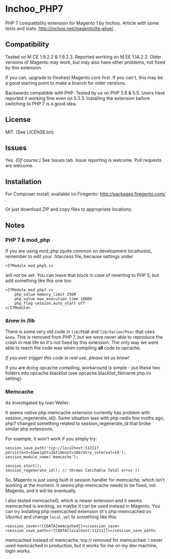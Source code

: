 # Inchoo_PHP7

PHP 7 compatibility extension for Magento 1 by Inchoo. Article with some tests and stats: http://inchoo.net/magento/its-alive/ .

## Compatibility
Tested on M CE 1.9.2.2 & 1.9.2.3. Reported working on M EE 1.14.2.2. Older versions of Magento may work, but may also have other problems, not fixed by this extension.

If you can, upgrade to freshest Magento core first. If you can't, this may be a good starting point to make a branch for older versions.

Backwards compatible with PHP. Tested by us on PHP 5.6 & 5.5. Users have reported it working fine even on 5.3.3. Installing the extension before switching to PHP 7 is a good idea.

## License
MIT. (See LICENSE.txt).

## Issues
Yes. _(Of course.)_ See Issues tab. Issue reporting is welcome. Pull requests are welcome.

## Installation
For Composer install, available on Firegento: http://packages.firegento.com/ .

Or just download ZIP and copy files to appropriate locations.

## Notes

### PHP 7 & mod_php
If you are using mod_php (quite common on development localhosts), remember to edit your .htaccess file, because settings under

    <IfModule mod_php5.c>

will not be set. You can leave that block in case of reverting to PHP 5, but add something like this one too:

    <IfModule mod_php7.c>
        php_value memory_limit 256M
        php_value max_execution_time 18000
        php_flag session.auto_start off
    </IfModule>

### &new in /lib
There is some very old code in `lib/PEAR` and `lib/Varien/Pear` that uses `&new`. This is removed from PHP 7, but we were never able to reproduce the crash in real life so it's not fixed by this extension. The only way we were able to reach the code was when compiling **all** code to opcache.

*If you ever trigger this code in real use, please let us know!*

If you are doing opcache compiling, workaround is simple - put these two folders into opcache blacklist (see opcache.blacklist_filename php.ini setting).

### Memcache
As investigated by Ivan Weiler:

It seems native php memcache extension currently has problem with session_regenerate_id(). Same situation was with php-redis few moths ago, php7 changed something related to session_regenerate_id that broke similar php extensions.

For example, it won't work if you simply try:

    session_save_path('tcp://localhost:11211?persistent=1&weight=2&timeout=10&retry_interval=10');
    session_module_name('memcache');

    session_start();
    session_regenerate_id(); // throws Catchable fatal error !!

So, Magento is just using built in session handler for memcache, which isn't working at the moment. It seems php-memcache needs to be fixed, not Magento, and it will be eventually.

I also tested memcacheD, which is newer extension and it seems memcached is working, so maybe it can be used instead in Magento. You can try installing php memcached extension (it's php-memcached on Ubuntu) and change `local.xml` to something like this:

    <session_save><![CDATA[memcached]]></session_save>
    <session_save_path><![CDATA[localhost:11211]]></session_save_path>

memcached instead of memcache, tcp:// removed for memcached. I never used memcached in production, but it works for me on my dev machine, login works. 
